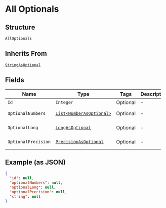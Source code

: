 
# All Optionals

## Structure

`AllOptionals`

## Inherits From

[`StringAsOptional`](/doc/models/string-as-optional.md)

## Fields

| Name | Type | Tags | Description | Getter | Setter |
|  --- | --- | --- | --- | --- | --- |
| `Id` | `Integer` | Optional | - | Integer getId() | setId(Integer id) |
| `OptionalNumbers` | [`List<NumberAsOptional>`](/doc/models/number-as-optional.md) | Optional | - | List<NumberAsOptional> getOptionalNumbers() | setOptionalNumbers(List<NumberAsOptional> optionalNumbers) |
| `OptionalLong` | [`LongAsOptional`](/doc/models/long-as-optional.md) | Optional | - | LongAsOptional getOptionalLong() | setOptionalLong(LongAsOptional optionalLong) |
| `OptionalPrecision` | [`PrecisionAsOptional`](/doc/models/precision-as-optional.md) | Optional | - | PrecisionAsOptional getOptionalPrecision() | setOptionalPrecision(PrecisionAsOptional optionalPrecision) |

## Example (as JSON)

```json
{
  "id": null,
  "optionalNumbers": null,
  "optionalLong": null,
  "optionalPrecision": null,
  "string": null
}
```

